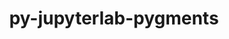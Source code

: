---
title: "py-jupyterlab-pygments"
layout: cache
categories: [package, develop-2025-02-16]
meta: {"compilers": ["gcc@=11.1.0", "gcc@=11.4.0"], "num_specs": 5, "num_specs_by_stack": {"data-vis-sdk": 1, "e4s": 4, "root": 5}, "oss": ["ubuntu20.04", "ubuntu22.04"], "platforms": ["linux"], "stacks": ["data-vis-sdk", "e4s", "root"], "targets": ["x86_64_v3"], "versions": ["0.2.2"]}
spec_details: [{"compiler": "gcc@=11.1.0", "hash": "vys4zb6xnuse6coxkzue64rblnpbgvbe", "os": "ubuntu20.04", "platform": "linux", "size": "-", "stacks": ["data-vis-sdk", "root"], "tarball": "https://binaries.spack.io/develop-2025-02-16/build_cache/linux-ubuntu20.04-x86_64_v3/gcc-11.1.0/py-jupyterlab-pygments-0.2.2/linux-ubuntu20.04-x86_64_v3-gcc-11.1.0-py-jupyterlab-pygments-0.2.2-vys4zb6xnuse6coxkzue64rblnpbgvbe.spack", "target": "x86_64_v3", "variants": ["build_system=python_pip"], "versions": ["0.2.2"]}, {"compiler": "gcc@=11.4.0", "hash": "f5rfrwnwf4hud3aobrbcaldcgb3in7zw", "os": "ubuntu22.04", "platform": "linux", "size": "-", "stacks": ["e4s", "root"], "tarball": "https://binaries.spack.io/develop-2025-02-16/build_cache/linux-ubuntu22.04-x86_64_v3/gcc-11.4.0/py-jupyterlab-pygments-0.2.2/linux-ubuntu22.04-x86_64_v3-gcc-11.4.0-py-jupyterlab-pygments-0.2.2-f5rfrwnwf4hud3aobrbcaldcgb3in7zw.spack", "target": "x86_64_v3", "variants": ["build_system=python_pip"], "versions": ["0.2.2"]}, {"compiler": "gcc@=11.4.0", "hash": "ielv7tahcoxyxbpz3g5plyaubwbcv6yr", "os": "ubuntu22.04", "platform": "linux", "size": "-", "stacks": ["e4s", "root"], "tarball": "https://binaries.spack.io/develop-2025-02-16/build_cache/linux-ubuntu22.04-x86_64_v3/gcc-11.4.0/py-jupyterlab-pygments-0.2.2/linux-ubuntu22.04-x86_64_v3-gcc-11.4.0-py-jupyterlab-pygments-0.2.2-ielv7tahcoxyxbpz3g5plyaubwbcv6yr.spack", "target": "x86_64_v3", "variants": ["build_system=python_pip"], "versions": ["0.2.2"]}, {"compiler": "gcc@=11.4.0", "hash": "gkrffrarixizktzfoxfd4q7bpxuut5gl", "os": "ubuntu22.04", "platform": "linux", "size": "-", "stacks": ["e4s", "root"], "tarball": "https://binaries.spack.io/develop-2025-02-16/build_cache/linux-ubuntu22.04-x86_64_v3/gcc-11.4.0/py-jupyterlab-pygments-0.2.2/linux-ubuntu22.04-x86_64_v3-gcc-11.4.0-py-jupyterlab-pygments-0.2.2-gkrffrarixizktzfoxfd4q7bpxuut5gl.spack", "target": "x86_64_v3", "variants": ["build_system=python_pip"], "versions": ["0.2.2"]}, {"compiler": "gcc@=11.4.0", "hash": "wigk52hdexk7ytac26ii73avrlaiu5xs", "os": "ubuntu22.04", "platform": "linux", "size": "-", "stacks": ["e4s", "root"], "tarball": "https://binaries.spack.io/develop-2025-02-16/build_cache/linux-ubuntu22.04-x86_64_v3/gcc-11.4.0/py-jupyterlab-pygments-0.2.2/linux-ubuntu22.04-x86_64_v3-gcc-11.4.0-py-jupyterlab-pygments-0.2.2-wigk52hdexk7ytac26ii73avrlaiu5xs.spack", "target": "x86_64_v3", "variants": ["build_system=python_pip"], "versions": ["0.2.2"]}]
---